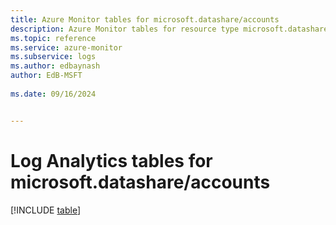 ```yaml
---
title: Azure Monitor tables for microsoft.datashare/accounts
description: Azure Monitor tables for resource type microsoft.datashare/accounts
ms.topic: reference
ms.service: azure-monitor
ms.subservice: logs
ms.author: edbaynash
author: EdB-MSFT
   
ms.date: 09/16/2024


---
```


# Log Analytics tables for microsoft.datashare/accounts  

[!INCLUDE [table](~/reusable-content/ce-skilling/azure/includes/azure-monitor/reference/tables/microsoft-datashare_accounts-include.md)]

